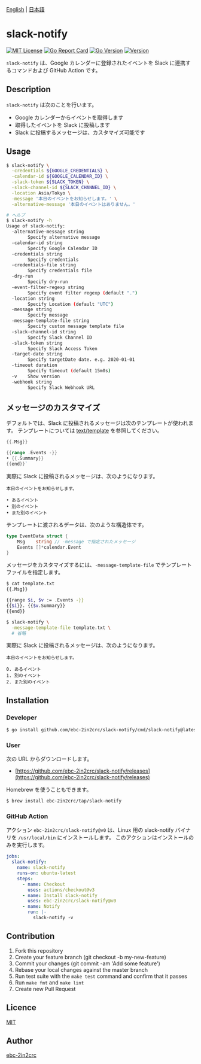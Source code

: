 [English](README.md) | [日本語](README_ja.md)

# slack-notify

[![MIT License](http://img.shields.io/badge/license-MIT-blue.svg?style=flat)](LICENSE)
[![Go Report Card](https://goreportcard.com/badge/github.com/ebc-2in2crc/slack-notify)](https://goreportcard.com/report/github.com/ebc-2in2crc/slack-notify)
[![Go Version](https://img.shields.io/github/go-mod/go-version/ebc-2in2crc/slack-notify)](https://img.shields.io/github/go-mod/go-version/ebc-2in2crc/slack-notify)
[![Version](https://img.shields.io/github/release/ebc-2in2crc/slack-notify.svg?label=version)](https://img.shields.io/github/release/ebc-2in2crc/slack-notify.svg?label=version)

`slack-notify` は、Google カレンダーに登録されたイベントを Slack に連携するコマンドおよび GitHub Action です。

## Description

`slack-notify` は次のことを行います。

- Google カレンダーからイベントを取得します
- 取得したイベントを Slack に投稿します
- Slack に投稿するメッセージは、カスタマイズ可能です

## Usage

```bash
$ slack-notify \
  -credentials ${GOOGLE_CREDENTIALS} \
  -calendar-id ${GOOGLE_CALENDAR_ID} \
  -slack-token ${SLACK_TOKEN} \
  -slack-channel-id ${SLACK_CHANNEL_ID} \
  -location Asia/Tokyo \
  -message '本日のイベントをお知らせします。' \
  -alternative-message '本日のイベントはありません。'

# ヘルプ
$ slack-notify -h
Usage of slack-notify:
  -alternative-message string
    	Specify alternative message
  -calendar-id string
    	Specify Google Calendar ID
  -credentials string
    	Specify credentials
  -credentials-file string
    	Specify credentials file
  -dry-run
    	Specify dry-run
  -event-filter-regexp string
    	Specify event filter regexp (default ".")
  -location string
    	Specify Location (default "UTC")
  -message string
    	Specify message
  -message-template-file string
        Specify custom message template file
  -slack-channel-id string
    	Specify Slack Channel ID
  -slack-token string
    	Specify Slack Access Token
  -target-date string
    	Specify targetDate date. e.g. 2020-01-01
  -timeout duration
    	Specify timeout (default 15m0s)
  -v	Show version
  -webhook string
        Specify Slack Webhook URL
```

## メッセージのカスタマイズ

デフォルトでは、Slack に投稿されるメッセージは次のテンプレートが使われます。
テンプレートについては [text/template](https://golang.org/pkg/text/template/) を参照してください。

```go
{{.Msg}}

{{range .Events -}}
• {{.Summary}}
{{end}}`
```

実際に Slack に投稿されるメッセージは、次のようになります。

```text
本日のイベントをお知らせします。

• あるイベント
• 別のイベント
• また別のイベント
```

テンプレートに渡されるデータは、次のような構造体です。

```go
type EventData struct {
    Msg    string // -message で指定されたメッセージ
    Events []*calendar.Event
}
```

メッセージをカスタマイズするには、`-message-template-file` でテンプレートファイルを指定します。

```bash
$ cat template.txt
{{.Msg}}

{{range $i, $v := .Events -}}
{{$i}}. {{$v.Summary}}
{{end}}

$ slack-notify \
  -message-template-file template.txt \
  # 省略
```

実際に Slack に投稿されるメッセージは、次のようになります。

```text
本日のイベントをお知らせします。

0. あるイベント
1. 別のイベント
2. また別のイベント
```

## Installation

### Developer

```bash
$ go install github.com/ebc-2in2crc/slack-notify/cmd/slack-notify@latest
```

### User

次の URL からダウンロードします。

- [https://github.com/ebc-2in2crc/slack-notify/releases](https://github.com/ebc-2in2crc/slack-notify/releases)

Homebrew を使うこともできます。

```bash
$ brew install ebc-2in2crc/tap/slack-notify
```

### GitHub Action

アクション `ebc-2in2crc/slack-notify@v0` は、Linux 用の slack-notify バイナリを `/usr/local/bin` にインストールします。
このアクションはインストールのみを実行します。

```yaml
jobs:
  slack-notify:
    name: slack-notify
    runs-on: ubuntu-latest
    steps:
      - name: Checkout
        uses: actions/checkout@v3
      - name: Install slack-notify
        uses: ebc-2in2crc/slack-notify@v0
      - name: Notify
        run: |-
          slack-notify -v
```

## Contribution

1. Fork this repository
2. Create your feature branch (git checkout -b my-new-feature)
3. Commit your changes (git commit -am 'Add some feature')
4. Rebase your local changes against the master branch
5. Run test suite with the `make test` command and confirm that it passes
6. Run `make fmt` and `make lint`
7. Create new Pull Request

## Licence

[MIT](https://github.com/ebc-2in2crc/slack-notify/blob/master/LICENSE)

## Author

[ebc-2in2crc](https://github.com/ebc-2in2crc)
